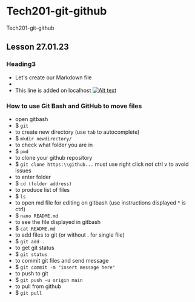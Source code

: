 # Tech201-git-github
Tech201-git-github
## Lesson 27.01.23
### Heading3
- Let's create our Markdown file
- 
- This line is added on localhost
[![Alt text](https://beliciarodriguez.com/post/intro-to-github-talk/git_push_pull_commands.jpg)](https://beliciarodriguez.com/post/intro-to-github-talk/git_push_pull_commands.jpg)
### How to use Git Bash and GitHub to move files
- open gitbash
- $ `git`
- to create new directory (use `tab` to autocomplete)
- $ `mkdir newdirectory/`
- to check what folder you are in
- $ `pwd`
- to clone your github repository
- $ `git clone https:\\github...` must use right click not ctrl v to avoid issues
- to enter folder
- $ `cd (folder address)`
- to produce list of files
- $ `ls`
- to open md file for editing on gitbash (use instructions displayed ^ is ctrl)
- $ `nano README.md`
- to see the file displayed in gitbash
- $ `cat README.md`
- to add files to git (or without . for single file)
- $ `git add .`
- to get git status
- $ `git status`
- to commit git files and send message
- $ `git commit -m "insert message here"`
- to push to git
- $ `git push -u origin main`
- to pull from github
- $ `git pull`

